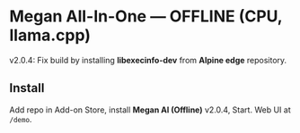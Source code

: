 # Megan All-In-One — OFFLINE (CPU, llama.cpp)

v2.0.4: Fix build by installing **libexecinfo-dev** from **Alpine edge** repository.

## Install
Add repo in Add-on Store, install **Megan AI (Offline)** v2.0.4, Start. Web UI at `/demo`.
